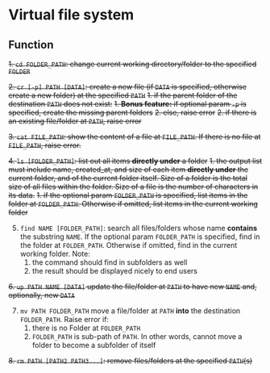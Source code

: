 # Virtual file system

## Function

~~1. `cd FOLDER_PATH`: change current working directory/folder to the specified `FOLDER`~~

~~2. `cr [-p] PATH [DATA]`: create a new file (if `DATA` is specified, otherwise create a new folder) at the specified `PATH`~~
   ~~1. if the parent folder of the destination `PATH` does not exist:~~
      ~~1. **Bonus feature:** if optional param `-p` is specified, create the missing parent folders~~
        ~~2. else, raise error~~
    ~~2. if there is an existing file/folder at `PATH`, raise error~~

~~3. `cat FILE_PATH`: show the content of a file at `FILE_PATH`. If there is no file at `FILE_PATH`, raise error.~~

~~4. `ls [FOLDER_PATH]`: list out all items **directly under** a folder~~
    ~~1. the output list must include name, created_at, and size of each item **directly under** the current folder, and of the current folder itself. Size of a folder is the total size of all files within the folder. Size of a file is the number of characters in its data.~~
        ~~1. if the optional param `FOLDER_PATH` is specified, list items in the folder at `FOLDER_PATH`. Otherwise if omitted, list items in the current working folder~~

5. `find NAME [FOLDER_PATH]`: search all files/folders whose name **contains** the substring `NAME`. If the optional param `FOLDER_PATH` is specified, find in the folder at `FOLDER_PATH`. Otherwise if omitted, find in the current working folder. Note:
    1. the command should find in subfolders as well
    2. the result should be displayed nicely to end users

~~6. `up PATH NAME [DATA]` update the file/folder at `PATH` to have new `NAME` and, optionally, new `DATA`~~

7. `mv PATH FOLDER_PATH` move a file/folder at `PATH` **into** the destination `FOLDER_PATH`. Raise error if:
    1. there is no Folder at `FOLDER_PATH`
    2. `FOLDER_PATH` is sub-path of `PATH`. In other words, cannot move a folder to become a subfolder of itself

~~8. `rm PATH [PATH2 PATH3...]`: remove files/folders at the specified `PATH`(s)~~

